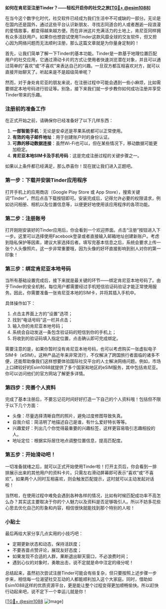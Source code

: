 **如何在肯尼亚注册Tinder？——轻松开启你的社交之旅[[TG💪+ @esim1088](https://t.me/s/esim1088)]**

在当今这个数字化时代，社交软件已经成为我们生活中不可或缺的一部分。无论是在国内还是国外，通过这些平台认识新朋友、寻找志同道合的人或者邂逅一段浪漫的爱情故事，都变得越来越方便。而在非洲这片充满活力的土地上，肯尼亚同样拥有众多活跃用户。如果你也想尝试使用Tinder这款风靡全球的交友软件，但又担心因为网络问题而无法顺利注册，那么这篇文章就是为你量身定制的！

首先，让我们简单了解一下Tinder的基本功能。Tinder是一款基于地理位置匹配用户的社交应用，它通过滑动卡片的方式让使用者快速浏览潜在对象，并且可以通过简单的“喜欢”或“不喜欢”来表达自己的兴趣。一旦双方都互相喜欢对方，就可以直接开始聊天了。听起来是不是超级简单呢？

然而，对于身处肯尼亚的朋友来说，在注册过程中可能会遇到一些小麻烦，比如需要绑定本地号码进行验证等。别急，接下来我们就一步步教你如何成功注册并享受Tinder带来的乐趣。

### 注册前的准备工作

在正式开始之前，请确保你已经准备好了以下几样东西：

1. **一部智能手机**：无论是安卓还是苹果系统都可以正常使用。
2. **有效的电子邮件地址**：用于创建账户时的身份认证。
3. **可靠的移动数据连接**：虽然Wi-Fi也可以，但在某些情况下，移动数据可能更加稳定。
4. **肯尼亚本地SIM卡及手机号码**：这是完成注册过程的关键步骤之一。

如果以上条件都已经满足，那么恭喜你！现在就让我们进入正题吧。

### 第一步：下载并安装Tinder应用程序

打开手机上的应用商店（Google Play Store 或 App Store），搜索关键词“Tinder”，然后点击下载按钮即可。安装完成后，记得允许必要的权限请求，例如访问相册、相机以及位置信息等，以便更好地使用该应用程序的各项功能。

### 第二步：注册账号

打开刚刚安装好的Tinder应用后，你会看到一个欢迎界面。点击“注册”按钮进入下一步。这里可以选择使用Facebook登录或者直接输入邮箱地址创建新账户。考虑到隐私保护等因素，建议大家选择后者。填写完基本信息之后，系统会要求上传一张个人头像照片。这一步非常重要哦，因为头像的好坏直接影响到别人对你的第一印象！

### 第三步：绑定肯尼亚本地号码

当所有基础设置完成后，接下来就是最关键的环节——绑定肯尼亚本地号码了。由于Tinder的安全机制，每位用户都需要经过手机短信验证码验证才能正常使用服务。因此，你需要准备一张肯尼亚本地的SIM卡，并将其插入手机中。

具体操作如下：
1. 点击主界面上方的“设置”选项；
2. 找到“电话号码”这一栏并点击；
3. 输入你的肯尼亚本地号码；
4. 系统会自动发送一条包含验证码的短信到你的手机上；
5. 将收到的验证码填入指定位置，点击确认即可完成绑定。

需要注意的是，如果你暂时没有肯尼亚本地号码，也可以考虑购买一张虚拟电子SIM卡（eSIM）。这种产品近年来非常流行，不仅解决了跨国旅行者面临的诸多不便，还能帮助像我们这样想要体验国际社交平台的人士解决网络问题。例如，市场上口碑较好的Esim1088就提供了多个国家和地区的eSIM服务，其中包括肯尼亚。你可以访问他们的官方网站了解更多详情。

### 第四步：完善个人资料

完成了基本注册后，不要忘记花时间好好打造一下自己的个人资料哦！包括但不限于以下几个方面：

- 头像：尽量选择清晰自然的照片，避免过度修图导致失真。
- 自我介绍：简洁明了地描述自己是谁，有什么爱好特长等等。
- 兴趣爱好：列出几个你觉得最重要的兴趣标签，这样更容易吸引志趣相投的人。
- 地址定位：根据实际居住地点调整位置信息，提高匹配度。

### 第五步：开始滑动吧！

一切准备就绪之后，就可以正式开始使用Tinder啦！打开主页后，你会看到一排排展示出来的其他用户的资料卡片。只需左右滑动屏幕即可表示“喜欢”或“不喜欢”。如果两个人同时互相喜欢，则会触发匹配提示，这时就可以主动发起对话啦！

当然啦，在使用过程中难免会遇到各种各样的情况，比如有时候匹配成功率不高怎么办？其实这主要取决于你的个人魅力以及资料是否足够吸引人。所以不妨多花些心思去优化自己的形象和内容，相信很快就能找到那个特别的人啦！

### 小贴士

最后再给大家分享几点实用的小技巧吧：
- 定期更新状态和动态，保持活跃度；
- 不要吝啬点赞评论，展现友好态度；
- 如果发现不合适的人群，果断退出聊天窗口，不必浪费时间；
- 遇到心仪的对象时，勇敢出击，说不定就是命中注定的缘分呢！

总结起来，虽然初次尝试注册Tinder可能会有些复杂，但只要按照上述步骤一步步来，相信每一位渴望社交互动的人都能顺利加入这个大家庭。同时，借助如Esim1088这样的优质资源平台，更是能让整个过程变得更加顺畅愉快。所以赶快行动起来吧，说不定下一个幸运儿就是你！

[[TG💪+ @esim1088](https://t.me/s/esim1088) ![Image](https://i.postimg.cc/4NQfJmqS/Snipaste-2025-05-13-00-14-12.png)]